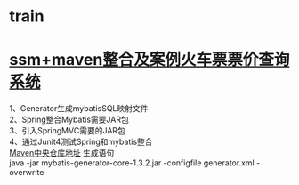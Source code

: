 # train
<h1><a href="http://www.itmayiedu.com/front/couinfo/48/0">ssm+maven整合及案例火车票票价查询系统</a></h1>

1、Generator生成mybatisSQL映射文件<br/>
2、Spring整合Mybatis需要JAR包<br/>
3、引入SpringMVC需要的JAR包<br/>
4、通过Junit4测试Spring和mybatis整合<br/>
<a href="http://mvnrepository.com/">Maven中央仓库地址</a>
生成语句<br/>
java -jar mybatis-generator-core-1.3.2.jar -configfile generator.xml -overwrite
